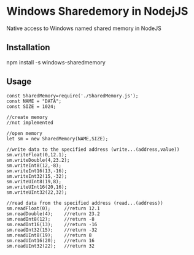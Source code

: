 # Windows Sharedemory in NodejJS
Native access to Windows named shared memory in NodeJS

## Installation
npm install -s windows-sharedmemory

## Usage
```nodejs
const SharedMemory=require('./SharedMemory.js');
const NAME = "DATA";
const SIZE = 1024;

//create memory
//not implemented

//open memory
let sm = new SharedMemory(NAME,SIZE);

//write data to the specified address (write...(address,value))
sm.writeFloat(0,12.1);
sm.writeDouble(4,23.2);
sm.writeInt8(12,-8);
sm.writeInt16(13,-16);
sm.writeInt32(15,-32);
sm.writeUInt8(19,8);
sm.writeUInt16(20,16);
sm.writeUInt32(22,32);

//read data from the specified address (read...(address))
sm.readFloat(0);     //return 12.1    
sm.readDouble(4);    //return 23.2    
sm.readInt8(12);     //return -8    
sm.readInt16(13);    //return -16
sm.readInt32(15);    //return -32
sm.readUInt8(19);    //return 8
sm.readUInt16(20);   //return 16
sm.readUInt32(22);   //return 32

```


